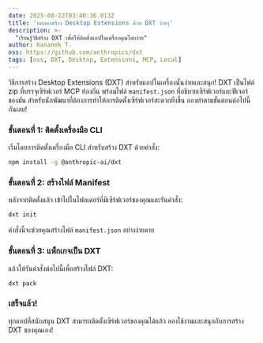 ```yaml
---
date: 2025-08-22T03:40:36.013Z
title: 'ทดลองสร้าง Desktop Extensions ด้วย DXT ง่ายๆ'
description: >-
  "เรียนรู้วิธีสร้าง DXT เพื่อให้ติดตั้งแอปในเครื่องคุณโดยง่าย"
author: Kananek T.
oss: https://github.com/anthropics/dxt
tags: [oss, DXT, Desktop, Extensions, MCP, Local]
---
```


วิธีการสร้าง Desktop Extensions (DXT) สำหรับแอปในเครื่องนั้นง่ายและสนุก! DXT เป็นไฟล์ zip ที่บรรจุเซิร์ฟเวอร์ MCP ท้องถิ่น พร้อมไฟล์ `manifest.json` ที่อธิบายเซิร์ฟเวอร์และฟีเจอร์ของมัน สำหรับนักพัฒนาที่ต้องการทำให้การติดตั้งเซิร์ฟเวอร์สะดวกยิ่งขึ้น ลองทำตามขั้นตอนต่อไปนี้กันเลย!

### ขั้นตอนที่ 1: ติดตั้งเครื่องมือ CLI

เริ่มโดยการติดตั้งเครื่องมือ CLI สำหรับสร้าง DXT ด้วยคำสั่ง:

```sh
npm install -g @anthropic-ai/dxt
```

### ขั้นตอนที่ 2: สร้างไฟล์ Manifest

หลังจากติดตั้งแล้ว เข้าไปในโฟลเดอร์ที่มีเซิร์ฟเวอร์ของคุณและรันคำสั่ง:

```sh
dxt init
```

คำสั่งนี้จะช่วยคุณสร้างไฟล์ `manifest.json` อย่างง่ายดาย

### ขั้นตอนที่ 3: แพ็กเกจเป็น DXT

แล้วให้รันคำสั่งต่อไปนี้เพื่อสร้างไฟล์ DXT:

```sh
dxt pack
```

### เสร็จแล้ว!

ทุกแอปที่สนับสนุน DXT สามารถติดตั้งเซิร์ฟเวอร์ของคุณได้แล้ว ลองใช้งานและสนุกกับการสร้าง DXT ของคุณเอง!
